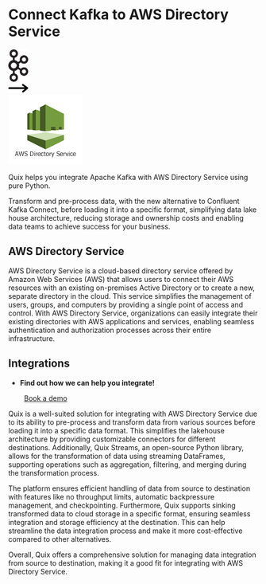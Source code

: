 # Connect Kafka to AWS Directory Service

<div class="connect-images cards blog-grid-card" markdown>
<div>
<img src="../images/kafka_logo.png" width="40px" />
</div>
<div>
<img src="../images/arrow.svg" width="40px" />
</div>
<div>
<img src="./images/aws-directory-service_1.jpg" />
</div>
</div>

Quix helps you integrate Apache Kafka with AWS Directory Service using pure Python.

Transform and pre-process data, with the new alternative to Confluent Kafka Connect, before loading it into a specific format, simplifying data lake house architecture, reducing storage and ownership costs and enabling data teams to achieve success for your business.

## AWS Directory Service

AWS Directory Service is a cloud-based directory service offered by Amazon Web Services (AWS) that allows users to connect their AWS resources with an existing on-premises Active Directory or to create a new, separate directory in the cloud. This service simplifies the management of users, groups, and computers by providing a single point of access and control. With AWS Directory Service, organizations can easily integrate their existing directories with AWS applications and services, enabling seamless authentication and authorization processes across their entire infrastructure.

## Integrations

<div class="grid cards" markdown>

- __Find out how we can help you integrate!__

    <a class="md-button md-button--primary" href="https://quix.io/book-a-demo" target="_blank" style="margin:.5rem;">Book a demo</a>

</div>


Quix is a well-suited solution for integrating with AWS Directory Service due to its ability to pre-process and transform data from various sources before loading it into a specific data format. This simplifies the lakehouse architecture by providing customizable connectors for different destinations. Additionally, Quix Streams, an open-source Python library, allows for the transformation of data using streaming DataFrames, supporting operations such as aggregation, filtering, and merging during the transformation process.

The platform ensures efficient handling of data from source to destination with features like no throughput limits, automatic backpressure management, and checkpointing. Furthermore, Quix supports sinking transformed data to cloud storage in a specific format, ensuring seamless integration and storage efficiency at the destination. This can help streamline the data integration process and make it more cost-effective compared to other alternatives.

Overall, Quix offers a comprehensive solution for managing data integration from source to destination, making it a good fit for integrating with AWS Directory Service.

